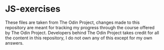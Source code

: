 # JS-exercises
These files are taken from The Odin Project, changes made to this repository are meant for tracking my progress through the course offered by The Odin Project.
Developers behind The Odin Project takes credit for all the content in this repository, I do not own any of this except for my own answers.
